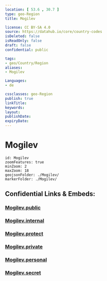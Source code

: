 ```yaml
---
location: [ 53.6 , 30.7 ] 
type: geo-Region
title: Mogilev

license: CC BY-SA 4.0
source: https://datahub.io/core/country-codes
isDeleted: false
isReadOnly: false
draft: false
confidential: public

tags:
- geo/Country/Region
aliases:
- Mogilev

Languages:
- de

cssclasses: geo-Region
publish: true
linkTitle: 
keywords: 
layout: 
publishDate: 
expiryDate: 
---
```


# Mogilev

```leaflet
id: Mogilev
zoomFeatures: true 
minZoom: 2 
maxZoom: 18
geojsonFolder: ./Mogilev/
markerFolder: ./Mogilev/
```


## Confidential Links & Embeds: 

### [Mogilev.public](/_public/\Earth\Continent\Europe\Europe~East\Belarus\Oblasts~BelarusMogilev.public.md) 

### [Mogilev.internal](/_internal/\Earth\Continent\Europe\Europe~East\Belarus\Oblasts~BelarusMogilev.internal.md) 

### [Mogilev.protect](/_protect/\Earth\Continent\Europe\Europe~East\Belarus\Oblasts~BelarusMogilev.protect.md) 

### [Mogilev.private](/_private/\Earth\Continent\Europe\Europe~East\Belarus\Oblasts~BelarusMogilev.private.md) 

### [Mogilev.personal](/_personal/\Earth\Continent\Europe\Europe~East\Belarus\Oblasts~BelarusMogilev.personal.md) 

### [Mogilev.secret](/_secret/\Earth\Continent\Europe\Europe~East\Belarus\Oblasts~BelarusMogilev.secret.md)

